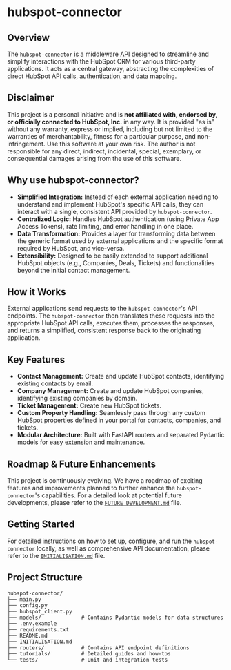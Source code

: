 # hubspot-connector

## Overview

The `hubspot-connector` is a middleware API designed to streamline and simplify interactions with the HubSpot CRM for various third-party applications. It acts as a central gateway, abstracting the complexities of direct HubSpot API calls, authentication, and data mapping.

## Disclaimer

This project is a personal initiative and is **not affiliated with, endorsed by, or officially connected to HubSpot, Inc.** in any way. It is provided "as is" without any warranty, express or implied, including but not limited to the warranties of merchantability, fitness for a particular purpose, and non-infringement. Use this software at your own risk. The author is not responsible for any direct, indirect, incidental, special, exemplary, or consequential damages arising from the use of this software.

## Why use hubspot-connector?

*   **Simplified Integration:** Instead of each external application needing to understand and implement HubSpot's specific API calls, they can interact with a single, consistent API provided by `hubspot-connector`.
*   **Centralized Logic:** Handles HubSpot authentication (using Private App Access Tokens), rate limiting, and error handling in one place.
*   **Data Transformation:** Provides a layer for transforming data between the generic format used by external applications and the specific format required by HubSpot, and vice-versa.
*   **Extensibility:** Designed to be easily extended to support additional HubSpot objects (e.g., Companies, Deals, Tickets) and functionalities beyond the initial contact management.

## How it Works

External applications send requests to the `hubspot-connector`'s API endpoints. The `hubspot-connector` then translates these requests into the appropriate HubSpot API calls, executes them, processes the responses, and returns a simplified, consistent response back to the originating application.

## Key Features

*   **Contact Management:** Create and update HubSpot contacts, identifying existing contacts by email.
*   **Company Management:** Create and update HubSpot companies, identifying existing companies by domain.
*   **Ticket Management:** Create new HubSpot tickets.
*   **Custom Property Handling:** Seamlessly pass through any custom HubSpot properties defined in your portal for contacts, companies, and tickets.
*   **Modular Architecture:** Built with FastAPI routers and separated Pydantic models for easy extension and maintenance.

## Roadmap & Future Enhancements

This project is continuously evolving. We have a roadmap of exciting features and improvements planned to further enhance the `hubspot-connector`'s capabilities. For a detailed look at potential future developments, please refer to the [`FUTURE_DEVELOPMENT.md`](./FUTURE_DEVELOPMENT.md) file.

## Getting Started

For detailed instructions on how to set up, configure, and run the `hubspot-connector` locally, as well as comprehensive API documentation, please refer to the [`INITIALISATION.md`](./INITIALISATION.md) file.

## Project Structure

```
hubspot-connector/
├── main.py
├── config.py
├── hubspot_client.py
├── models/             # Contains Pydantic models for data structures
├── .env.example
├── requirements.txt
├── README.md
├── INITIALISATION.md
├── routers/            # Contains API endpoint definitions
├── tutorials/          # Detailed guides and how-tos
└── tests/              # Unit and integration tests
```